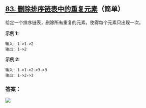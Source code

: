 ## [83. 删除排序链表中的重复元素](https://leetcode-cn.com/problems/remove-duplicates-from-sorted-list/)（简单）

给定一个排序链表，删除所有重复的元素，使得每个元素只出现一次。

**示例 1:**

```
输入: 1->1->2
输出: 1->2
```

**示例 2:**

```
输入: 1->1->2->3->3
输出: 1->2->3
```



### 答案：



![](https://img-blog.csdnimg.cn/20200807155236311.png)

#### 